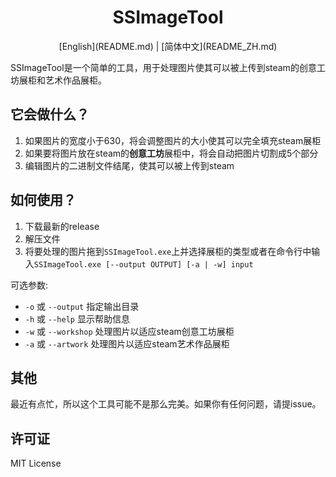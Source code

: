 # <center>SSImageTool
<center> [English](README.md) | [简体中文](README_ZH.md) </center>

SSImageTool是一个简单的工具，用于处理图片使其可以被上传到steam的创意工坊展柜和艺术作品展柜。

## 它会做什么？
1. 如果图片的宽度小于630，将会调整图片的大小使其可以完全填充steam展柜
2. 如果要将图片放在steam的**创意工坊**展柜中，将会自动把图片切割成5个部分
3. 编辑图片的二进制文件结尾，使其可以被上传到steam

## 如何使用？
1. 下载最新的release
2. 解压文件
3. 将要处理的图片拖到`SSImageTool.exe`上并选择展柜的类型或者在命令行中输入`SSImageTool.exe [--output OUTPUT] [-a | -w] input
`

可选参数:
- `-o` 或 `--output` 指定输出目录
- `-h` 或 `--help` 显示帮助信息
- `-w` 或 `--workshop` 处理图片以适应steam创意工坊展柜
- `-a` 或 `--artwork` 处理图片以适应steam艺术作品展柜

## 其他
最近有点忙，所以这个工具可能不是那么完美。如果你有任何问题，请提issue。

## 许可证
MIT License